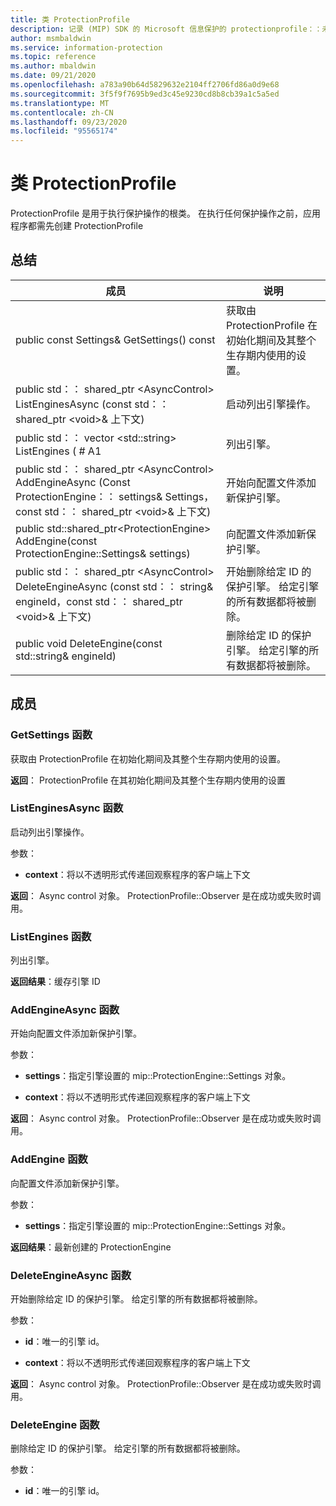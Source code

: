 ```yaml
---
title: 类 ProtectionProfile
description: 记录 (MIP) SDK 的 Microsoft 信息保护的 protectionprofile：：未定义的类。
author: msmbaldwin
ms.service: information-protection
ms.topic: reference
ms.author: mbaldwin
ms.date: 09/21/2020
ms.openlocfilehash: a783a90b64d5829632e2104ff2706fd86a0d9e68
ms.sourcegitcommit: 3f5f9f7695b9ed3c45e9230cd8b8cb39a1c5a5ed
ms.translationtype: MT
ms.contentlocale: zh-CN
ms.lasthandoff: 09/23/2020
ms.locfileid: "95565174"
---
```

# <a name="class-protectionprofile"></a>类 ProtectionProfile 
ProtectionProfile 是用于执行保护操作的根类。
在执行任何保护操作之前，应用程序都需先创建 ProtectionProfile
  
## <a name="summary"></a>总结
 成员                        | 说明                                
--------------------------------|---------------------------------------------
public const Settings& GetSettings() const  |  获取由 ProtectionProfile 在初始化期间及其整个生存期内使用的设置。
public std：： shared_ptr \<AsyncControl\> ListEnginesAsync (const std：： shared_ptr \<void\>& 上下文)   |  启动列出引擎操作。
public std：： vector \<std::string\> ListEngines ( # A1  |  列出引擎。
public std：： shared_ptr \<AsyncControl\> AddEngineAsync (Const ProtectionEngine：： settings& Settings，const std：： shared_ptr \<void\>& 上下文)   |  开始向配置文件添加新保护引擎。
public std::shared_ptr\<ProtectionEngine\> AddEngine(const ProtectionEngine::Settings& settings)  |  向配置文件添加新保护引擎。
public std：： shared_ptr \<AsyncControl\> DeleteEngineAsync (const std：： string& engineId，const std：： shared_ptr \<void\>& 上下文)   |  开始删除给定 ID 的保护引擎。 给定引擎的所有数据都将被删除。
public void DeleteEngine(const std::string& engineId)  |  删除给定 ID 的保护引擎。 给定引擎的所有数据都将被删除。
  
## <a name="members"></a>成员
  
### <a name="getsettings-function"></a>GetSettings 函数
获取由 ProtectionProfile 在初始化期间及其整个生存期内使用的设置。

  
**返回**： ProtectionProfile 在其初始化期间及其整个生存期内使用的设置
  
### <a name="listenginesasync-function"></a>ListEnginesAsync 函数
启动列出引擎操作。

参数：  
* **context**：将以不透明形式传递回观察程序的客户端上下文



  
**返回**： Async control 对象。
ProtectionProfile::Observer 是在成功或失败时调用。
  
### <a name="listengines-function"></a>ListEngines 函数
列出引擎。

  
**返回结果**：缓存引擎 ID
  
### <a name="addengineasync-function"></a>AddEngineAsync 函数
开始向配置文件添加新保护引擎。

参数：  
* **settings**：指定引擎设置的 mip::ProtectionEngine::Settings 对象。 


* **context**：将以不透明形式传递回观察程序的客户端上下文



  
**返回**： Async control 对象。
ProtectionProfile::Observer 是在成功或失败时调用。
  
### <a name="addengine-function"></a>AddEngine 函数
向配置文件添加新保护引擎。

参数：  
* **settings**：指定引擎设置的 mip::ProtectionEngine::Settings 对象。



  
**返回结果**：最新创建的 ProtectionEngine
  
### <a name="deleteengineasync-function"></a>DeleteEngineAsync 函数
开始删除给定 ID 的保护引擎。 给定引擎的所有数据都将被删除。

参数：  
* **id**：唯一的引擎 id。 


* **context**：将以不透明形式传递回观察程序的客户端上下文



  
**返回**： Async control 对象。
ProtectionProfile::Observer 是在成功或失败时调用。
  
### <a name="deleteengine-function"></a>DeleteEngine 函数
删除给定 ID 的保护引擎。 给定引擎的所有数据都将被删除。

参数：  
* **id**：唯一的引擎 id。

